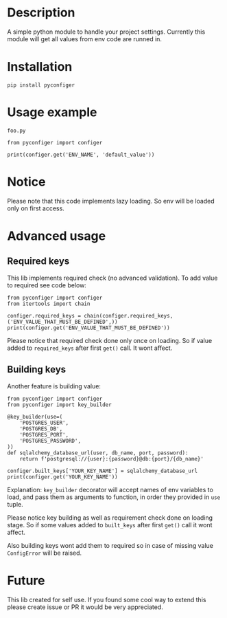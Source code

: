 # Description

A simple python module to handle your project settings. Currently this module will get all values from env code are runned in.

# Installation

    pip install pyconfiger

# Usage example

`foo.py`

    from pyconfiger import configer

    print(configer.get('ENV_NAME', 'default_value'))

# Notice

Please note that this code implements lazy loading. So env will be loaded only on first access.

# Advanced usage

## Required keys

This lib implements required check (no advanced validation). To add value to required see code below:

    from pyconfiger import configer
    from itertools import chain

    configer.required_keys = chain(configer.required_keys, ('ENV_VALUE_THAT_MUST_BE_DEFINED',))
    print(configer.get('ENV_VALUE_THAT_MUST_BE_DEFINED'))

Please notice that required check done only once on loading. So if value added to `required_keys` after first `get()` call. It wont affect.

## Building keys

Another feature is building value:

    from pyconfiger import configer
    from pyconfiger import key_builder

    @key_builder(use=(
        'POSTGRES_USER',
        'POSTGRES_DB',
        'POSTGRES_PORT',
        'POSTGRES_PASSWORD',
    ))
    def sqlalchemy_database_url(user, db_name, port, password):
        return f'postgresql://{user}:{password}@db:{port}/{db_name}'

    configer.built_keys['YOUR_KEY_NAME'] = sqlalchemy_database_url
    print(configer.get('YOUR_KEY_NAME'))

Explanation: `key_builder` decorator will accept names of env variables to load, and pass them as arguments to function, in order they provided in `use` tuple.

Please notice key building as well as requirement check done on loading stage. So if some values added to `built_keys` after first `get()` call it wont affect.

Also building keys wont add them to required so in case of missing value `ConfigError` will be raised.

# Future

This lib created for self use. If you found some cool way to extend this please create issue or PR it would be very appreciated.
